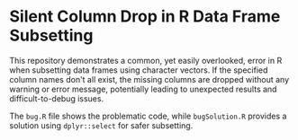 # Silent Column Drop in R Data Frame Subsetting

This repository demonstrates a common, yet easily overlooked, error in R when subsetting data frames using character vectors.  If the specified column names don't all exist, the missing columns are dropped without any warning or error message, potentially leading to unexpected results and difficult-to-debug issues. 

The `bug.R` file shows the problematic code, while `bugSolution.R` provides a solution using `dplyr::select` for safer subsetting.